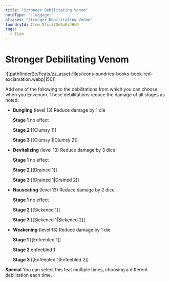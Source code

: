 ```yaml
---
title: "Stronger Debilitating Venom"
noteType: ":luggage:"
aliases: "Stronger Debilitating Venom"
foundryId: Item.Slxl37Qe5oEiJHkD
tags:
  - Item
---
```


# Stronger Debilitating Venom
![[pathfinder2e/Feats/zz_asset-files/icons-sundries-books-book-red-exclamation.webp|150]]

Add one of the following to the debilitations from which you can choose when you Envenom. These debilitations reduce the damage of all stages as noted.

*   **Bungling** (level 13) Reduce damage by 1 die
    
    **Stage 1** no effect
    
    **Stage 2** [[Clumsy 1]]
    
    **Stage 3** [[Clumsy 1|Clumsy 2]]
    
*   **Devitalizing** (level 13) Reduce damage by 3 dice
    
    **Stage 1** no effect
    
    **Stage 2** [[Drained 1]]
    
    **Stage 3** [[Drained 1|Drained 2]]
    
*   **Nauseating** (level 13) Reduce damage by 2 dice
    
    **Stage 1** no effect
    
    **Stage 2** [[Sickened 1]]
    
    **Stage 3** [[Sickened 1|Sickened 2]]
    
*   **Weakening** (level 13) Reduce damage by 1 die
    
    **Stage 1** [[Enfeebled 1]]
    
    **Stage 2** enfeebled 1
    
    **Stage 3** [[Enfeebled 1|Enfeebled 2]]
    

**Special** You can select this feat multiple times, choosing a different debilitation each time.
